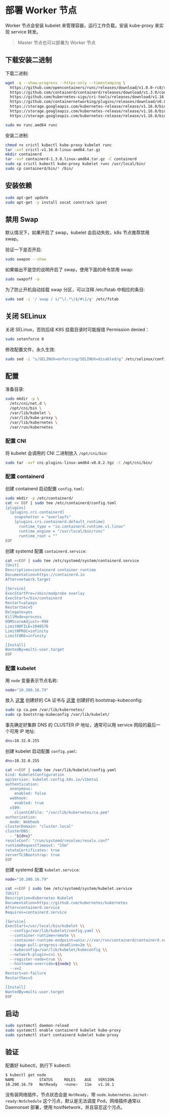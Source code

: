 # 部署 Worker 节点

Worker 节点会安装 kubelet 来管理容器，运行工作负载，安装 kube-proxy 来实现 service 转发。

> Master 节点也可以部署为 Worker 节点

## 下载安装二进制

下载二进制:

``` bash
wget -q --show-progress --https-only --timestamping \
  https://github.com/opencontainers/runc/releases/download/v1.0.0-rc8/runc.amd64 \
  https://github.com/containerd/containerd/releases/download/v1.3.0/containerd-1.3.0.linux-amd64.tar.gz \
  https://github.com/kubernetes-sigs/cri-tools/releases/download/v1.16.0/crictl-v1.16.0-linux-amd64.tar.gz \
  https://github.com/containernetworking/plugins/releases/download/v0.8.2/cni-plugins-linux-amd64-v0.8.2.tgz \
  https://storage.googleapis.com/kubernetes-release/release/v1.16.0/bin/linux/amd64/kube-proxy \
  https://storage.googleapis.com/kubernetes-release/release/v1.16.0/bin/linux/amd64/kubelet \
  https://storage.googleapis.com/kubernetes-release/release/v1.16.0/bin/linux/amd64/kubectl

sudo mv runc.amd64 runc
```

安装二进制:

``` bash
chmod +x crictl kubectl kube-proxy kubelet runc
tar -xvf crictl-v1.16.0-linux-amd64.tar.gz
mkdir containerd
tar -xvf containerd-1.3.0.linux-amd64.tar.gz -C containerd
sudo cp crictl kubectl kube-proxy kubelet runc /usr/local/bin/
sudo cp containerd/bin/* /bin/
```

## 安装依赖

``` bash
sudo apt-get update
sudo apt-get -y install socat conntrack ipset
```

## 禁用 Swap

默认情况下，如果开启了 swap，kubelet 会启动失败，k8s 节点推荐禁用 swap。

验证一下是否开启:

``` bash
sudo swapon --show
```

如果输出不是空的说明开启了 swap，使用下面的命令禁用 swap:

``` bash
sudo swapoff -a
```

为了防止开机自动挂载 swap 分区，可以注释  /etc/fstab  中相应的条目:

``` bash
sudo sed -i '/ swap / s/^\(.*\)$/#\1/g' /etc/fstab
```

## 关闭 SELinux

关闭 SELinux，否则后续 K8S 挂载目录时可能报错  Permission denied：

``` bash
sudo setenforce 0
```

修改配置文件，永久生效:

``` bash
sudo sed -i "s/SELINUX=enforcing/SELINUX=disabled/g" /etc/selinux/config
```

## 配置

准备目录:

``` bash
sudo mkdir -p \
  /etc/cni/net.d \
  /opt/cni/bin \
  /var/lib/kubelet \
  /var/lib/kube-proxy \
  /var/lib/kubernetes \
  /var/run/kubernetes
```

### 配置 CNI

将 kubelet 会调用的 CNI 二进制放入 `/opt/cni/bin`:

``` bash
sudo tar -xvf cni-plugins-linux-amd64-v0.8.2.tgz -C /opt/cni/bin/
```

### 配置 containerd

创建 containerd 启动配置 `config.toml`:

``` bash
sudo mkdir -p /etc/containerd/
cat << EOF | sudo tee /etc/containerd/config.toml
[plugins]
  [plugins.cri.containerd]
    snapshotter = "overlayfs"
    [plugins.cri.containerd.default_runtime]
      runtime_type = "io.containerd.runtime.v1.linux"
      runtime_engine = "/usr/local/bin/runc"
      runtime_root = ""
EOF
```

创建 systemd 配置 `containerd.service`:

``` bash
cat <<EOF | sudo tee /etc/systemd/system/containerd.service
[Unit]
Description=containerd container runtime
Documentation=https://containerd.io
After=network.target

[Service]
ExecStartPre=/sbin/modprobe overlay
ExecStart=/bin/containerd
Restart=always
RestartSec=5
Delegate=yes
KillMode=process
OOMScoreAdjust=-999
LimitNOFILE=1048576
LimitNPROC=infinity
LimitCORE=infinity

[Install]
WantedBy=multi-user.target
EOF
```

### 配置 kubelet

用 `node` 变量表示节点名称:

``` bash
node="10.200.16.79"
```

放入 [这里](prepare.md#generate-ca-cert) 创建好的 CA 证书与 [这里](bootstrapping-master.md#create-bootstrap-kubeconfig) 创建好的 bootstrap-kubeconfig:

``` bash
sudo cp ca.pem /var/lib/kubernetes/
sudo cp bootstrap-kubeconfig /var/lib/kubelet/
```

事先确定好集群 DNS 的 CLUSTER IP 地址，通常可以用 service 网段的最后一个可用 IP 地址:

``` bash
dns=10.32.0.255
```

创建 kubelet 启动配置 `config.yaml`:

``` bash
dns=10.32.0.255

cat <<EOF | sudo tee /var/lib/kubelet/config.yaml
kind: KubeletConfiguration
apiVersion: kubelet.config.k8s.io/v1beta1
authentication:
  anonymous:
    enabled: false
  webhook:
    enabled: true
  x509:
    clientCAFile: "/var/lib/kubernetes/ca.pem"
authorization:
  mode: Webhook
clusterDomain: "cluster.local"
clusterDNS:
  - "${dns}"
resolvConf: "/run/systemd/resolve/resolv.conf"
runtimeRequestTimeout: "15m"
rotateCertificates: true
serverTLSBootstrap: true
EOF
```

创建 systemd 配置 `kubelet.service`:

``` bash
node="10.200.16.79"

cat <<EOF | sudo tee /etc/systemd/system/kubelet.service
[Unit]
Description=Kubernetes Kubelet
Documentation=https://github.com/kubernetes/kubernetes
After=containerd.service
Requires=containerd.service

[Service]
ExecStart=/usr/local/bin/kubelet \\
  --config=/var/lib/kubelet/config.yaml \\
  --container-runtime=remote \\
  --container-runtime-endpoint=unix:///var/run/containerd/containerd.sock \\
  --image-pull-progress-deadline=2m \\
  --kubeconfig=/var/lib/kubelet/kubeconfig \\
  --network-plugin=cni \\
  --register-node=true \\
  --hostname-override=${node} \\
  --v=2
Restart=on-failure
RestartSec=5

[Install]
WantedBy=multi-user.target
EOF
```

## 启动

``` bash
sudo systemctl daemon-reload
sudo systemctl enable containerd kubelet kube-proxy
sudo systemctl start containerd kubelet kube-proxy
```

## 验证

配置好 kubectl，执行下 kubectl:

``` bash
$ kubectl get node
NAME           STATUS     ROLES    AGE   VERSION
10.200.16.79   NotReady   <none>   11m   v1.16.1
```

没有装网络插件，节点状态会是 `NotReady`，带 `node.kubernetes.io/not-ready:NoSchedule` 这个污点，默认是无法调度 Pod，网络插件通常以 Daemonset 部署，使用 hostNetwork，并且容忍这个污点。
